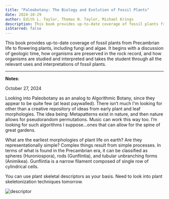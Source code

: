 ```yaml
---
title: "Paleobotany: The Biology and Evolution of Fossil Plants"
date: 2024-10-29
author: Edith L. Taylor, Thomas N. Taylor, Michael Krings
description: This book provides up-to-date coverage of fossil plants from Precambrian life to flowering plants, including fungi and algae.
isStarred: false
---
```


This book provides up-to-date coverage of fossil plants from Precambrian life to flowering plants, including fungi and algae. It begins with a discussion of geologic time, how organisms are preserved in the rock record, and how organisms are studied and interpreted and takes the student through all the relevant uses and interpretations of fossil plants.
***
**Notes**:

October 27, 2024

Looking into Paleobotany as an analog to Algorithmic Botany, since they appear to be quite few (at least paywalled). There isn’t much I'm looking for other than a creative repository of ideas from early plant and leaf morphologies. The idea being: Metapatterns exist in nature, and then nature allows for pseudorandom permutations. Music can work this way too. I’m looking for such algorithms I suppose…ones that can allow for the spine of great gardens.

What are the earliest morphologies of plant life on earth? Are they representationally simple? Complex things result from simple processes. In terms of what is found in the Precambrian era, it can be classified as spheres (Huroniospora), rods (Gunflintia), and tubular unbranching forms (Animikea). Gunflintia is a narrow filament composed of single row of cylindrical cells.

You can use plant skeletal descriptors as your basis. Need to look into plant skeletonization techniques tomorrow. 

![descriptor](https://www.researchgate.net/publication/331563114/figure/fig5/AS:11431281246093844@1716287007374/Schematic-diagram-of-contraction-iteration-process-A-Point-cloud-after-denoising-also.tif)